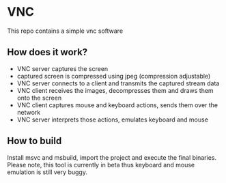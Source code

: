 # VNC
This repo contains a simple vnc software

## How does it work?
- VNC server captures the screen
- captured screen is compressed using jpeg (compression adjustable)
- VNC server connects to a client and transmits the captured stream data
- VNC client receives the images, decompresses them and draws them onto the screen
- VNC client captures mouse and keyboard actions, sends them over the network
- VNC server interprets those actions, emulates keyboard and mouse

## How to build
Install msvc and msbuild, import the project and execute the final binaries. Please note, this tool is currently in beta thus keyboard and mouse emulation is still very buggy.